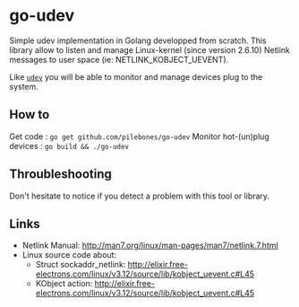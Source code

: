 # go-udev

Simple udev implementation in Golang developped from scratch.
This library allow to listen and manage Linux-kernel (since version 2.6.10) Netlink messages to user space (ie: NETLINK_KOBJECT_UEVENT).

Like [`udev`](https://en.wikipedia.org/wiki/Udev) you will be able to monitor and manage devices plug to the system.

## How to

Get code : `go get github.com/pilebones/go-udev`
Monitor hot-(un)plug devices : `go build && ./go-udev`

## Throubleshooting

Don't hesitate to notice if you detect a problem with this tool or library.

## Links

- Netlink Manual: http://man7.org/linux/man-pages/man7/netlink.7.html
- Linux source code about: 
  * Struct sockaddr_netlink: http://elixir.free-electrons.com/linux/v3.12/source/lib/kobject_uevent.c#L45
  * KObject action: http://elixir.free-electrons.com/linux/v3.12/source/lib/kobject_uevent.c#L45
